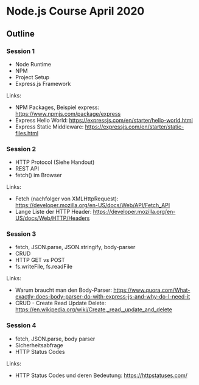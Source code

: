 # Node.js Course April 2020

## Outline

### Session 1
* Node Runtime
* NPM
* Project Setup
* Express.js Framework

Links:
* NPM Packages, Beispiel express: https://www.npmjs.com/package/express
* Express Hello World: https://expressjs.com/en/starter/hello-world.html
* Express Static Middleware: https://expressjs.com/en/starter/static-files.html



### Session 2
* HTTP Protocol (Siehe Handout)
* REST API
* fetch() im Browser

Links:
* Fetch (nachfolger von XMLHttpRequest): https://developer.mozilla.org/en-US/docs/Web/API/Fetch_API
* Lange Liste der HTTP Header: https://developer.mozilla.org/en-US/docs/Web/HTTP/Headers


### Session 3
* fetch, JSON.parse, JSON.stringify, body-parser
* CRUD
* HTTP GET vs POST
* fs.writeFile, fs.readFile

Links:
* Warum braucht man den Body-Parser: https://www.quora.com/What-exactly-does-body-parser-do-with-express-js-and-why-do-I-need-it
* CRUD - Create Read Update Delete: https://en.wikipedia.org/wiki/Create,_read,_update_and_delete


### Session 4
* fetch, JSON.parse, body parser
* Sicherheitsabfrage
* HTTP Status Codes

Links:
* HTTP Status Codes und deren Bedeutung: https://httpstatuses.com/
